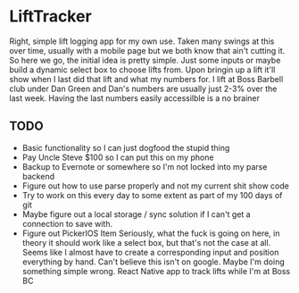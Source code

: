 # LiftTracker

Right, simple lift logging app for my own use. Taken many swings at
this over time, usually with a mobile page but we both know that ain't
cutting it. So here we go, the initial idea is pretty simple. Just
some inputs or maybe build a dynamic select box to choose lifts from.
Upon bringin up a lift it'll show when I last did that lift and what
my numbers for. I lift at Boss Barbell club under Dan Green and Dan's
numbers are usually just 2-3% over the last week. Having the last
numbers easily accessilble is a no brainer

## TODO
* Basic functionality so I can just dogfood the stupid thing
* Pay Uncle Steve $100 so I can put this on my phone
* Backup to Evernote or somewhere so I'm not locked into my parse
backend
* Figure out how to use parse properly and not my current shit show
code
* Try to work on this every day to some extent as part of my 100 days
  of git
* Maybe figure out a local storage / sync solution if I can't get a
  connection to save with.
* Figure out PickerIOS Item
Seriously, what the fuck is going on here, in theory it should work
like a select box, but that's not the case at all. Seems like I almost
have to create a corresponding input and position everything by hand.
Can't believe this isn't on google. Maybe I'm doing something simple wrong.
React Native app to track lifts while I'm at Boss BC
